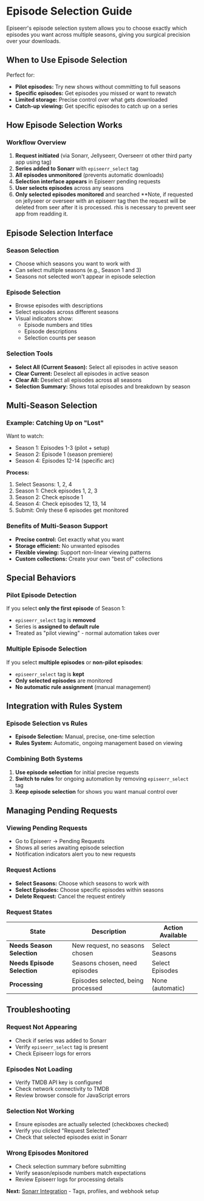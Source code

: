 # Episode Selection Guide

Episeerr's episode selection system allows you to choose exactly which episodes you want across multiple seasons, giving you surgical precision over your downloads.

## When to Use Episode Selection

Perfect for:
- **Pilot episodes:** Try new shows without committing to full seasons
- **Specific episodes:** Get episodes you missed or want to rewatch  
- **Limited storage:** Precise control over what gets downloaded
- **Catch-up viewing:** Get specific episodes to catch up on a series

## How Episode Selection Works

### Workflow Overview
1. **Request initiated** (via Sonarr, Jellyseerr, Overseerr ot other third party app using tag)
2. **Series added to Sonarr** with `episeerr_select` tag
3. **All episodes unmonitored** (prevents automatic downloads)
4. **Selection interface appears** in Episeerr pending requests
5. **User selects episodes** across any seasons
6. **Only selected episodes monitored** and searched
**Note, if requested on jellyseer or overseer with an episeerr tag then the request will be deleted from seer after it is processed. rhis is necessary to prevent seer app from readding it.

## Episode Selection Interface

### Season Selection
- Choose which seasons you want to work with
- Can select multiple seasons (e.g., Season 1 and 3)
- Seasons not selected won't appear in episode selection

### Episode Selection  
- Browse episodes with descriptions
- Select episodes across different seasons
- Visual indicators show:
  - Episode numbers and titles
  - Episode descriptions
  - Selection counts per season

### Selection Tools
- **Select All (Current Season):** Select all episodes in active season
- **Clear Current:** Deselect all episodes in active season  
- **Clear All:** Deselect all episodes across all seasons
- **Selection Summary:** Shows total episodes and breakdown by season

## Multi-Season Selection

### Example: Catching Up on "Lost"
Want to watch:
- Season 1: Episodes 1-3 (pilot + setup)
- Season 2: Episode 1 (season premiere)  
- Season 4: Episodes 12-14 (specific arc)

**Process:**
1. Select Seasons: 1, 2, 4
2. Season 1: Check episodes 1, 2, 3
3. Season 2: Check episode 1  
4. Season 4: Check episodes 12, 13, 14
5. Submit: Only these 6 episodes get monitored

### Benefits of Multi-Season Support
- **Precise control:** Get exactly what you want
- **Storage efficient:** No unwanted episodes
- **Flexible viewing:** Support non-linear viewing patterns
- **Custom collections:** Create your own "best of" collections

## Special Behaviors

### Pilot Episode Detection
If you select **only the first episode** of Season 1:
- `episeerr_select` tag is **removed**
- Series is **assigned to default rule**
- Treated as "pilot viewing" - normal automation takes over

### Multiple Episode Selection
If you select **multiple episodes** or **non-pilot episodes**:
- `episeerr_select` tag is **kept**
- **Only selected episodes** are monitored
- **No automatic rule assignment** (manual management)

## Integration with Rules System

### Episode Selection vs Rules
- **Episode Selection:** Manual, precise, one-time selection
- **Rules System:** Automatic, ongoing management based on viewing

### Combining Both Systems
1. **Use episode selection** for initial precise requests
2. **Switch to rules** for ongoing automation by removing `episeerr_select` tag
3. **Keep episode selection** for shows you want manual control over

## Managing Pending Requests

### Viewing Pending Requests
- Go to Episeerr → Pending Requests
- Shows all series awaiting episode selection
- Notification indicators alert you to new requests

### Request Actions
- **Select Seasons:** Choose which seasons to work with
- **Select Episodes:** Choose specific episodes within seasons
- **Delete Request:** Cancel the request entirely

### Request States
| State | Description | Action Available |
|-------|-------------|------------------|
| **Needs Season Selection** | New request, no seasons chosen | Select Seasons |
| **Needs Episode Selection** | Seasons chosen, need episodes | Select Episodes |
| **Processing** | Episodes selected, being processed | None (automatic) |

## Troubleshooting

### Request Not Appearing
- Check if series was added to Sonarr
- Verify `episeerr_select` tag is present
- Check Episeerr logs for errors

### Episodes Not Loading
- Verify TMDB API key is configured
- Check network connectivity to TMDB
- Review browser console for JavaScript errors

### Selection Not Working
- Ensure episodes are actually selected (checkboxes checked)
- Verify you clicked "Request Selected" 
- Check that selected episodes exist in Sonarr

### Wrong Episodes Monitored
- Check selection summary before submitting
- Verify season/episode numbers match expectations
- Review Episeerr logs for processing details



**Next:** [Sonarr Integration](sonarr_integration.md) - Tags, profiles, and webhook setup



